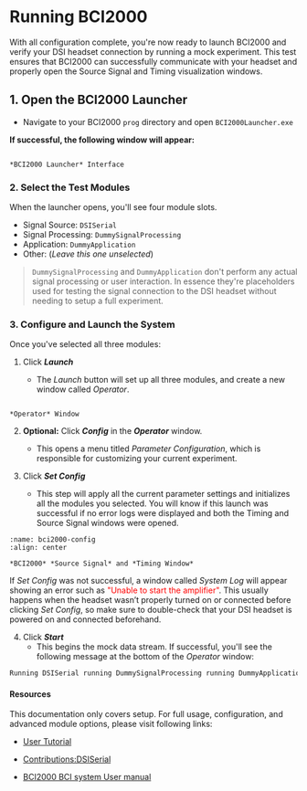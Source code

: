 # Running BCI2000

With all configuration complete, you're now ready to launch BCI2000 and verify your DSI headset connection by running a mock experiment. This test ensures that BCI2000 can successfully communicate with your headset and properly open the Source Signal and Timing visualization windows.

## 1. Open the BCI2000 Launcher

* Navigate to your BCI2000 `prog` directory and open `BCI2000Launcher.exe`

**If successful, the following window will appear:**

```{figure} ../../_static/bci2000-1.png

*BCI2000 Launcher* Interface
```

### 2. Select the Test Modules

   When the launcher opens, you'll see four module slots.

* Signal Source: `DSISerial`
* Signal Processing: `DummySignalProcessing`
* Application: `DummyApplication`
* Other: (*Leave this one unselected*)

> `DummySignalProcessing` and `DummyApplication` don't perform any actual signal processing or user interaction. In essence they're placeholders used for testing the signal connection to the DSI headset without needing to setup a full experiment.

### 3. Configure and Launch the System

   Once you've selected all three modules:

   1. Click ***Launch***

      * The *Launch* button will set up all three modules, and create a new window called *Operator*.
  
   ```{figure} ../../_static/bci2000-2.png

   *Operator* Window
   ```

   2. **Optional:** Click ***Config*** in the ***Operator*** window.

      * This opens a menu titled *Parameter Configuration*, which is responsible for customizing your current experiment.

   3. Click ***Set Config***
      * This step will apply all the current parameter settings and initializes all the modules you selected. You will know if this launch was successful if no error logs were displayed and both the Timing and Source Signal windows were opened.

   ```{figure} ../../_static/bci2000-3.png
   :name: bci2000-config
   :align: center

   *BCI2000* *Source Signal* and *Timing Window*
   ```

   If *Set Config* was not successful, a window called *System Log* will appear showing an error such as <span style="color: red;">"Unable to start the amplifier"</span>. This usually happens when the headset wasn’t properly turned on or connected before clicking *Set Config*, so make sure to double-check that your DSI headset is powered on and connected beforehand.

   4. Click ***Start***
      * This begins the mock data stream. If successful, you'll see the following message at the bottom of the *Operator* window:

   ```sh
   Running DSISerial running DummySignalProcessing running DummyApplication running
   ```

#### Resources

This documentation only covers setup. For full usage, configuration, and advanced module options, please visit following links:

* [User Tutorial](https://www.bci2000.org/mediawiki/index.php/User_Tutorial)

* [Contributions:DSISerial](https://www.bci2000.org/mediawiki/index.php/Contributions:DSISerial)

* [BCI2000 BCI system User manual](https://manualzz.com/doc/6917512/bci2000-bci-system-user-manual)
